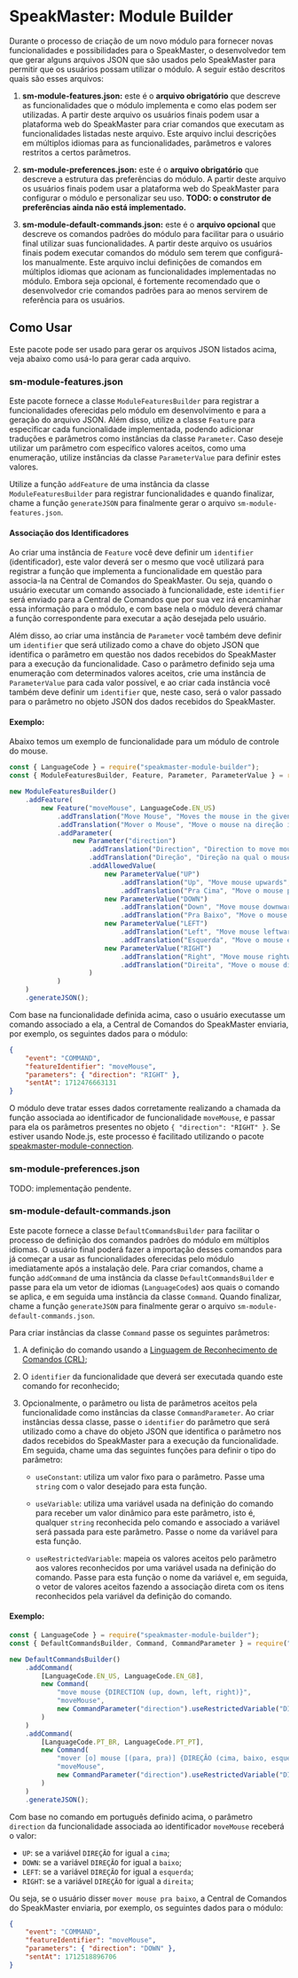# SpeakMaster: Module Builder

Durante o processo de criação de um novo módulo para fornecer novas funcionalidades e possibilidades para o SpeakMaster, o desenvolvedor tem que gerar alguns arquivos JSON que são usados pelo SpeakMaster para permitir que os usuários possam utilizar o módulo. A seguir estão descritos quais são esses arquivos:

1. **sm-module-features.json:** este é o **arquivo obrigatório** que descreve as funcionalidades que o módulo implementa e como elas podem ser utilizadas. A partir deste arquivo os usuários finais podem usar a plataforma web do SpeakMaster para criar comandos que executam as funcionalidades listadas neste arquivo. Este arquivo inclui descrições em múltiplos idiomas para as funcionalidades, parâmetros e valores restritos a certos parâmetros.

2. **sm-module-preferences.json:** este é o **arquivo obrigatório** que descreve a estrutura das preferências do módulo. A partir deste arquivo os usuários finais podem usar a plataforma web do SpeakMaster para configurar o módulo e personalizar seu uso. **TODO: o construtor de preferências ainda não está implementado.**

3. **sm-module-default-commands.json:** este é o **arquivo opcional** que descreve os comandos padrões do módulo para facilitar para o usuário final utilizar suas funcionalidades. A partir deste arquivo os usuários finais podem executar comandos do módulo sem terem que configurá-los manualmente. Este arquivo inclui definições de comandos em múltiplos idiomas que acionam as funcionalidades implementadas no módulo. Embora seja opcional, é fortemente recomendado que o desenvolvedor crie comandos padrões para ao menos servirem de referência para os usuários.

## Como Usar

Este pacote pode ser usado para gerar os arquivos JSON listados acima, veja abaixo como usá-lo para gerar cada arquivo.

### sm-module-features.json

Este pacote fornece a classe `ModuleFeaturesBuilder` para registrar a funcionalidades oferecidas pelo módulo em desenvolvimento e para a geração do arquivo JSON. Além disso, utilize a classe `Feature` para especificar cada funcionalidade implementada, podendo adicionar traduções e parâmetros como instâncias da classe `Parameter`. Caso deseje utilizar um parâmetro com específico valores aceitos, como uma enumeração, utilize instâncias da classe `ParameterValue` para definir estes valores.

Utilize a função `addFeature` de uma instância da classe `ModuleFeaturesBuilder` para registrar funcionalidades e quando finalizar, chame a função `generateJSON` para finalmente gerar o arquivo `sm-module-features.json`.

#### **Associação dos Identificadores**

Ao criar uma instância de `Feature` você deve definir um `identifier` (identificador), este valor deverá ser o mesmo que você utilizará para registrar a função que implementa a funcionalidade em questão para associa-la na Central de Comandos do SpeakMaster. Ou seja, quando o usuário executar um comando associado à funcionalidade, este `identifier` será enviado para a Central de Comandos que por sua vez irá encaminhar essa informação para o módulo, e com base nela o módulo deverá chamar a função correspondente para executar a ação desejada pelo usuário.

Além disso, ao criar uma instância de `Parameter` você também deve definir um `identifier` que será utilizado como a chave do objeto JSON que identifica o parâmetro em questão nos dados recebidos do SpeakMaster para a execução da funcionalidade. Caso o parâmetro definido seja uma enumeração com determinados valores aceitos, crie uma instância de `ParameterValue` para cada valor possível, e ao criar cada instância você também deve definir um `identifier` que, neste caso, será o valor passado para o parâmetro no objeto JSON dos dados recebidos do SpeakMaster.

#### **Exemplo:**

Abaixo temos um exemplo de funcionalidade para um módulo de controle do mouse.

```javascript
const { LanguageCode } = require("speakmaster-module-builder");
const { ModuleFeaturesBuilder, Feature, Parameter, ParameterValue } = require("speakmaster-module-builder/features-builder");

new ModuleFeaturesBuilder()
	.addFeature(
		new Feature("moveMouse", LanguageCode.EN_US)
			.addTranslation("Move Mouse", "Moves the mouse in the given direction", [LanguageCode.EN_US, LanguageCode.EN_GB])
			.addTranslation("Mover o Mouse", "Move o mouse na direção informada", [LanguageCode.PT_BR, LanguageCode.PT_PT])
			.addParameter(
				new Parameter("direction")
					.addTranslation("Direction", "Direction to move mouse", [LanguageCode.EN_US, LanguageCode.EN_GB])
					.addTranslation("Direção", "Direção na qual o mouse irá mover", [LanguageCode.PT_BR, LanguageCode.PT_PT])
					.addAllowedValue(
						new ParameterValue("UP")
							.addTranslation("Up", "Move mouse upwards", [LanguageCode.EN_US, LanguageCode.EN_GB])
							.addTranslation("Pra Cima", "Move o mouse pra cima", [LanguageCode.PT_BR, LanguageCode.PT_PT]),
						new ParameterValue("DOWN")
							.addTranslation("Down", "Move mouse downwards", [LanguageCode.EN_US, LanguageCode.EN_GB])
							.addTranslation("Pra Baixo", "Move o mouse pra baixo", [LanguageCode.PT_BR, LanguageCode.PT_PT]),
						new ParameterValue("LEFT")
							.addTranslation("Left", "Move mouse leftwards", [LanguageCode.EN_US, LanguageCode.EN_GB])
							.addTranslation("Esquerda", "Move o mouse esquerda", [LanguageCode.PT_BR, LanguageCode.PT_PT]),
						new ParameterValue("RIGHT")
							.addTranslation("Right", "Move mouse rightwards", [LanguageCode.EN_US, LanguageCode.EN_GB])
							.addTranslation("Direita", "Move o mouse direita", [LanguageCode.PT_BR, LanguageCode.PT_PT])
					)
			)
	)
	.generateJSON();
```

Com base na funcionalidade definida acima, caso o usuário executasse um comando associado a ela, a Central de Comandos do SpeakMaster enviaria, por exemplo, os seguintes dados para o módulo:

```json
{
	"event": "COMMAND",
	"featureIdentifier": "moveMouse",
	"parameters": { "direction": "RIGHT" },
	"sentAt": 1712476663131
}
```

O módulo deve tratar esses dados corretamente realizando a chamada da função associada ao identificador de funcionalidade `moveMouse`, e passar para ela os parâmetros presentes no objeto `{ "direction": "RIGHT" }`. Se estiver usando Node.js, este processo é facilitado utilizando o pacote [speakmaster-module-connection](https://www.npmjs.com/package/speakmaster-module-connection).

### sm-module-preferences.json

TODO: implementação pendente.

### sm-module-default-commands.json

Este pacote fornece a classe `DefaultCommandsBuilder` para facilitar o processo de definição dos comandos padrões do módulo em múltiplos idiomas. O usuário final poderá fazer a importação desses comandos para já começar a usar as funcionalidades oferecidas pelo módulo imediatamente após a instalação dele. Para criar comandos, chame a função `addCommand` de uma instância da classe `DefaultCommandsBuilder` e passe para ela um vetor de idiomas (`LanguageCode`s) aos quais o comando se aplica, e em seguida uma instância da classe `Command`. Quando finalizar, chame a função `generateJSON` para finalmente gerar o arquivo `sm-module-default-commands.json`.

Para criar instâncias da classe `Command` passe os seguintes parâmetros:

1. A definição do comando usando a [Linguagem de Reconhecimento de Comandos (CRL)](https://www.npmjs.com/package/speakmaster-crl);

2. O `identifier` da funcionalidade que deverá ser executada quando este comando for reconhecido;

3. Opcionalmente, o parâmetro ou lista de parâmetros aceitos pela funcionalidade como instâncias da classe `CommandParameter`. Ao criar instâncias dessa classe, passe o `identifier` do parâmetro que será utilizado como a chave do objeto JSON que identifica o parâmetro nos dados recebidos do SpeakMaster para a execução da funcionalidade. Em seguida, chame uma das seguintes funções para definir o tipo do parâmetro:

	- `useConstant`: utiliza um valor fixo para o parâmetro. Passe uma `string` com o valor desejado para esta função.

	- `useVariable`: utiliza uma variável usada na definição do comando para receber um valor dinâmico para este parâmetro, isto é, qualquer `string` reconhecida pelo comando e associado a variável será passada para este parâmetro. Passe o nome da variável para esta função.

	- `useRestrictedVariable`: mapeia os valores aceitos pelo parâmetro aos valores reconhecidos por uma variável usada na definição do comando. Passe para esta função o nome da variável e, em seguida, o vetor de valores aceitos fazendo a associação direta com os itens reconhecidos pela variável da definição do comando.

#### **Exemplo:**

```javascript
const { LanguageCode } = require("speakmaster-module-builder");
const { DefaultCommandsBuilder, Command, CommandParameter } = require("speakmaster-module-builder/default-commands-builder");

new DefaultCommandsBuilder()
	.addCommand(
		[LanguageCode.EN_US, LanguageCode.EN_GB],
		new Command(
			"move mouse {DIRECTION (up, down, left, right)}",
			"moveMouse",
			new CommandParameter("direction").useRestrictedVariable("DIRECTION", ["UP", "DOWN", "LEFT", "RIGHT"])
		)
	)
	.addCommand(
		[LanguageCode.PT_BR, LanguageCode.PT_PT],
		new Command(
			"mover [o] mouse [(para, pra)] {DIREÇÃO (cima, baixo, esquerda, direita)}",
			"moveMouse",
			new CommandParameter("direction").useRestrictedVariable("DIREÇÃO", ["UP", "DOWN", "LEFT", "RIGHT"])
		)
	)
	.generateJSON();
```

Com base no comando em português definido acima, o parâmetro `direction` da funcionalidade associada ao identificador `moveMouse` receberá o valor:

- `UP`: se a variável `DIREÇÃO` for igual a `cima`;
- `DOWN`: se a variável `DIREÇÃO` for igual a `baixo`;
- `LEFT`: se a variável `DIREÇÃO` for igual a `esquerda`;
- `RIGHT`: se a variável `DIREÇÃO` for igual a `direita`;

Ou seja, se o usuário disser `mover mouse pra baixo`, a Central de Comandos do SpeakMaster enviaria, por exemplo, os seguintes dados para o módulo:

```json
{
	"event": "COMMAND",
	"featureIdentifier": "moveMouse",
	"parameters": { "direction": "DOWN" },
	"sentAt": 1712518896706
}
```
